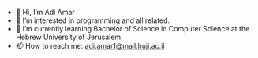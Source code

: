 - 👋 Hi, I’m Adi Amar
- 👀 I’m interested in programming and all related.
- 🌱 I’m currently learning Bachelor of Science in Computer Science at the Hebrew University of Jerusalem
- 📫 How to reach me: adi.amar1@mail.huji.ac.il

<!---
adiamar25/adiamar25 is a ✨ special ✨ repository because its `README.md` (this file) appears on your GitHub profile.
You can click the Preview link to take a look at your changes.
--->
